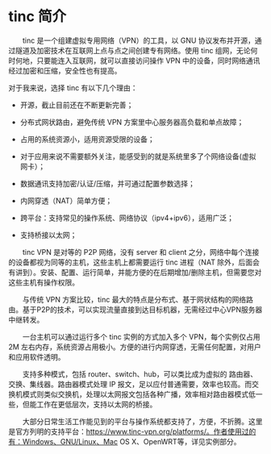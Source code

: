 # tinc 简介

　　tinc 是一个组建虚拟专用网络（VPN）的工具，以 GNU 协议发布并开源，通过隧道及加密技术在互联网上点与点之间创建专有网络。使用 tinc 组网，无论何时何地，只要能连入互联网，就可以直接访问操作 VPN 中的设备，同时网络通讯经过加密和压缩，安全性也有提高。



对于我来说，选择 tinc 有以下几个理由：

- 开源，截止目前还在不断更新完善；

- 分布式网状路由，避免传统 VPN 方案里中心服务器高负载和单点故障；

- 占用的系统资源小，适用资源受限的设备；

- 对于应用来说不需要额外关注，能感受到的就是系统里多了个网络设备(虚拟网卡）；

- 数据通讯支持加密/认证/压缩，并可通过配置参数选择；

- 内网穿透（NAT）简单方便； 

- 跨平台：支持常见的操作系统、网络协议（ipv4+ipv6），适用广泛；

- 支持桥接以太网；



　　tinc VPN 是对等的 P2P 网络，没有 server 和 client 之分，网络中每个连接的设备都视为同等的主机，这些主机上都需要运行 tinc 进程（NAT 除外，后面会有讲到）。安装、配置、运行简单，并能方便的在后期增加/删除主机，但需要您对这些主机有操作权限。

　　与传统 VPN 方案比较，tinc 最大的特点是分布式、基于网状结构的网络路由。基于P2P的技术，可以实现流量直接到达目标机器，无需经过中心VPN服务器中继转发。

　　一台主机可以通过运行多个 tinc 实例的方式加入多个 VPN，每个实例仅占用 2M 左右内存，系统资源占用极小。方便的进行内网穿透，无需任何配置，对用户和应用软件透明。

　　支持多种模式，包括 router、switch、hub，可以类比成为虚拟的 路由器、交换、集线器。路由器模式处理 IP 报文，足以应付普通需要，效率也较高。而交换机模式则类似交换机，处理以太网报文包括各种广播，效率相对路由器模式低一些，但能工作在更低层次，支持以太网的桥接。

　　大部分日常生活工作能见到的平台与操作系统都支持了，方便，不折腾。这里是官方列明的支持平台：https://www.tinc-vpn.org/platforms/。作者使用过的有：Windows、GNU/Linux、Mac OS X、OpenWRT等，详见实例部分。









